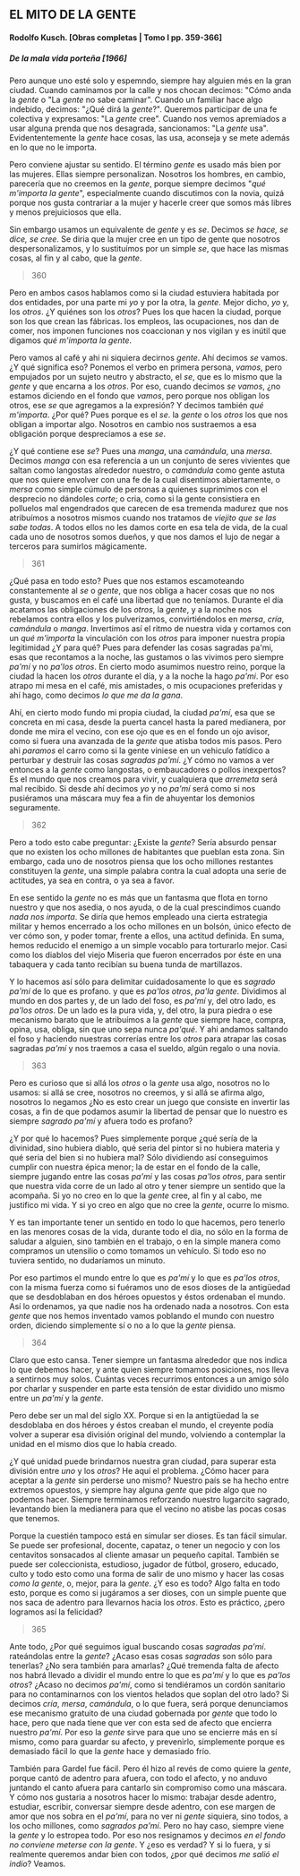 
## EL MITO DE LA GENTE

#### Rodolfo Kusch. [Obras completas | Tomo I pp. 359-366]

##### _De la mala vida porteña_ [1966]

Pero aunque uno esté solo y espemndo, siempre hay
alguien més en la gran ciudad. Cuando caminamos por
la calle y nos chocan decimos: "Cómo anda la _gente_ o 
"La _gente_ no sabe caminar". Cuando un familiar hace
algo indebido, decimos: "¿Qué dirá la _gente_?". Queremos
participar de una fe colectiva y expresamos: "La _gente_
cree". Cuando nos vemos apremiados a usar alguna prenda
que nos desagrada, sancionamos: "La _gente_ usa". Evidententemente
la _gente_ hace cosas, las usa, aconseja y se
 mete además en lo que no le importa.
 
Pero conviene ajustar su sentido. El término _gente_ es
usado más bien por las mujeres. Ellas siempre personalizan.
Nosotros los hombres, en cambio, parecería que
no creemos en la _gente_, porque siempre decimos "_qué
m'importa la gente_", especialmente cuando discutimos
con la novia, quizá porque nos gusta contrariar a la mujer
y hacerle creer que somos más libres y menos prejuiciosos que ella.

Sin embargo usamos un equivalente de _gente_ y es _se_.
Decimos _se hace, se dice, se cree_. Se diria que la mujer
cree en un tipo de gente que nosotros despersonalizamos,
y lo sustituímos por un simple _se_, que hace las mismas cosas,
al fin y al cabo, que la _gente_.

> 360

Pero en ambos casos hablamos como si la ciudad estuviera habitada por dos
entidades, por una parte mi _yo_ y por la otra, la _gente_. 
Mejor dicho, _yo_ y, los _otros_.
¿Y quiénes son los _otros_? Pues los que hacen la ciudad,
porque son los que crean las fábricas. los empleos, las
ocupaciones, nos dan de comer, nos imponen funciones
nos coaccionan y nos vigilan y es inútil que digamos
_qué m'importa la gente_.

Pero vamos al café y ahi ni siquiera decirnos _gente_.
Ahí decimos _se_ vamos. ¿Y qué significa eso? Ponemos el
verbo en primera persona, _vamos_, pero empujados por
un sujeto neutro y abstracto, el _se_, que es lo mismo que
la _gente_ y que encarna a los _otros_. Por eso, cuando decimos
_se vamos_, ¿no estamos diciendo en el fondo que
_vamos_, pero porque nos obligan los otros, ese _se_ que
agregamos a la expresión? Y decimos también _qué m'importa_. 
¿Por qué? Pues porque es el _se_. la _gente_ o los
_otros_ los que nos obligan a importar algo. Nosotros en
cambio nos sustraemos a esa obligación porque despreciamos 
a ese _se_.

¿Y qué contiene ese _se_? Pues una _manga_, una _camándula_,
una _mersa_. Decimos _manga_ con esa referencia a un
un conjunto de seres vivientes que saltan como langostas
alrededor nuestro, o _camándula_ como gente astuta
que nos quiere envolver con una fe de la cual disentimos
abiertamente, o _mersa_ como simple cúmulo de personas
a quienes suprimimos con el desprecio no dándoles _corte_; 
o cria, como si la gente consistiera en polluelos mal
engendrados que carecen de esa tremenda madurez que
nos atribuímos a nosotros mismos cuando nos tratamos
de _viejito que se las sabe todas_. A todos ellos no les damos
corte en esa tela de vida, de la cual cada uno de nosotros
somos dueños, y que nos damos el lujo de negar a terceros para sumirlos mágicamente.

> 361

¿Qué pasa en todo esto? Pues que nos estamos escamoteando
constantemente al _se_ o _gente_, que nos obliga
a hacer cosas que no nos gusta, y buscamos en el café
una libertad que no teníamos. Durante el día acatamos
las obligaciones de los _otros_, la _gente_, y a la noche nos
rebelamos contra ellos y los pulverizamos, convirtiéndolos
en _mersa_, _cría_, _camándula_ o _manga_. Invertimos así el
ritmo de nuestra vida y cortamos con un _qué m'importa_
la vinculación con los _otros_ para imponer nuestra propia
legitimidad ¿Y para qué? Pues para defender las cosas sagradas pa'mi, 
esas que recontamos a la noche, las gustamos o las vivimos 
pero siempre _pa'mí_ y no _pa'los otros_.
En cierto modo asumimos nuestro reino, porque
la ciudad la hacen los _otros_ durante el día, y a la noche
la hago _pa'mi_. Por eso atrapo mi mesa en el café, mis
amistades, o mis ocupaciones preferidas y ahí hago, como
decimos _lo que me da la gana_.

Ahí, en cierto modo fundo mi propia ciudad, la ciudad
_pa'mí_, esa que se concreta en mi casa, desde la puerta
cancel hasta la pared medianera, por donde me mira el
vecino, con ese ojo que es en el fondo un ojo avisor, como
si fuera una avanzada de la _gente_ que atisba todos mis
pasos. Pero ahi _paramos_ el carro como si la gente viniese
en un vehiculo fatídico a perturbar y destruir las cosas
_sagradas pa'mí_. ¿Y cómo no vamos a ver entonces a la
_gente_ como langostas, o embaucadores o pollos inexpertos?
Es el mundo que nos creamos para vivir, y cualquiera
que _arremeta_ será mal recibido. Si desde ahí decimos _yo_
y no _pa'mí_ será como si nos pusiéramos una máscara muy fea a fin de ahuyentar
los demonios seguramente.

> 362

Pero a todo esto cabe preguntar: ¿Existe la _gente_? 
Sería absurdo pensar que no existen los ocho millones de
habitantes que pueblan esta zona. Sin embargo, cada
uno de nosotros piensa que los ocho millones restantes
constituyen la _gente_, una simple palabra contra la cual
adopta una serie de actitudes, ya sea en contra, o ya sea
a favor.

En ese sentido la _gente_ no es más que un fantasma
que flota en torno nuestro y que nos asedia, o nos ayuda, 
o de la cual prescindimos cuando _nada nos importa_.
Se diría que hemos empleado una cierta estrategia militar
y hemos encerrado a los ocho millones en un bolsón,
único efecto de ver cómo son, y poder tomar, frente a 
ellos, una actitud definida. En suma, hemos reducido el 
enemigo a un simple vocablo para torturarlo mejor. Casi
como los diablos del viejo Miseria que fueron encerrados
por éste en una tabaquera y cada tanto recibían su buena
tunda de martillazos.

Y lo hacemos así sólo para delimitar cuidadosamente
lo que es _sagrado pa'mí_ de lo que es profano. y que es
_pa'los otros_, _pa'la gente_. Dividimos al mundo en dos partes 
y, de un lado del foso, es _pa'mí_ y, del otro lado, es _pa'los otros_. 
De un lado es la pura vida, y, del otro, la
pura piedra o ese mecanismo barato que le atribuímos a
la _gente_ que siempre hace, compra, opina, usa, obliga,
sin que uno sepa nunca _pa'qué_. Y ahi andamos saltando
el foso y haciendo nuestras correrías entre los _otros_ para
atrapar las cosas sagradas _pa'mí_ y nos traemos a casa el sueldo,
algún regalo o una novia.

> 363

Pero es curioso que si allá los _otros_ o la _gente_ usa algo, 
nosotros no lo usamos: si allá se cree, nosotros no
creemos, y si allá se afirma algo, nosotros lo negamos
¿No es esto crear un juego que consiste en  invertir las
cosas, a fin de que podamos asumir la libertad de pensar
que lo nuestro es siempre _sagrado pa'mí_ y afuera todo es profano?

¿Y por qué lo hacemos? Pues simplemente porque ¿qué
sería de la divinidad, sino hubiera diablo, qué seria del
pintor si no hubiera materia y qué seria del bien si no
hubiera mal? Sólo dividiendo así conseguimos cumplir
con nuestra épica menor; la de estar en el fondo de la calle,
siempre jugando entre las cosas _pa'mi_ y las cosas
_pa'los otros_, para sentir que nuestra vida corre de un 
lado al otro y tener siempre un sentido que la acompaña.
Si yo no creo en lo que la _gente_ cree, al fin y al cabo,
me justifico mi vida. Y si yo creo en algo que no cree la
_gente_, ocurre lo mismo. 

Y es tan importante tener un sentido en todo lo que hacemos, pero tenerlo en las menores cosas de la vida,
durante todo el dia, no sólo en la forma de saludar a 
alguien, sino también en el trabajo, o en la simple manera
como compramos un utensilio o como tomamos un
vehículo. Si todo eso no tuviera sentido, no dudaríamos
un minuto.

Por eso partimos el mundo entre lo que es _pa'mí_ y lo
que es _pa'los otros_, con la misma fuerza como si fuéramos
uno de esos dioses de la antigüedad que se desdoblaban en dos héroes opuestos y éstos ordenaban el mundo.
Así lo ordenamos, ya que nadie nos ha ordenado nada a nosotros. 
Con esta _gente_ que nos hemos inventado vamos poblando 
el mundo con nuestro orden, diciendo
simplemente sí o no a lo que la _gente_ piensa.

> 364

Claro que esto cansa. Tener siempre un fantasma alrededor
que nos indica lo que debemos hacer, y ante
quien siempre tomamos posiciones, nos lleva a sentirnos 
muy solos. Cuántas veces recurrimos entonces a un amigo sólo
por charlar y suspender en parte esta tensión
de estar dividido uno mismo entre un _pa'mí_ y la _gente_.

Pero debe ser un mal del siglo XX. Porque si en la
antigtüedad la se desdoblaba en dos héroes y
éstos creaban el mundo, el creyente podía volver a superar
esa división original del mundo, volviendo a contemplar
la unidad en el mismo dios que lo había creado.

¿Y qué unidad puede brindarnos nuestra gran ciudad,
para superar esta división entre _uno_ y los _otros_? He
aquí el problema. ¿Cómo hacer para aceptar a la _gente_
sin perderse uno mismo? Nuestro país se ha hecho entre
extremos opuestos, y siempre hay alguna _gente_ que
pide algo que no podemos hacer. Siempre terminamos
reforzando nuestro lugarcito sagrado, levantando bien
la medianera para que el vecino no atisbe las pocas cosas que tenemos.

Porque la cuestién tampoco está en simular ser dioses. 
Es tan fácil simular. Se puede ser profesional, docente, 
capataz, o tener un negocio y con los centavitos
sonsacados al cliente amasar un pequeño capital. 
También se puede ser coleccionista, estudioso, jugador de fútbol,
grosero, educado, culto y todo esto como una forma de salir
de uno mismo y hacer las cosas _como la gente_, o, mejor, para la _gente_. 
¿Y eso es todo? Algo falta en todo esto, porque es como si jugáramos
a ser dioses, con un simple puente que nos saca de adentro para llevarnos hacia
los _otros_. Esto es práctico, ¿pero logramos así la felicidad?
          
> 365
          
Ante todo, ¿Por qué seguimos igual buscando cosas
_sagradas pa'mí_. rateándolas entre la _gente_? ¿Acaso esas
cosas _sagradas_ son sólo para tenerlas? ¿No sera también
para amarlas? ¿Qué tremenda falta de afecto
nos habrá llevado a dividir el mundo entre lo que es _pa'mí_ y
lo que es _pa'los otros_? ¿Acaso no decimos _pa'mí_, como si
tendiéramos un cordón sanitario para no contaminarnos
con los vientos helados que soplan del otro lado? Si
decimos _cría_, _mersa_, _camándula_, o lo que fuera, será porque
denunciamos ese mecanismo gratuito de una ciudad
gobernada por _gente_ que todo lo hace, pero que nada
tiene que ver con esta sed de afecto que encierra nuestro _pa'mí_. 
Por eso la _gente_ sirve para que uno se encierre
más en sí mismo, como para guardar su afecto, y prevenirlo, 
simplemente porque es demasiado fácil lo que la _gente_ hace y demasiado frío.

También para Gardel fue fácil. Pero él hizo al revés de
como quiere la _gente_, porque cantó de adentro para afuera, 
con todo el afecto, y no anduvo juntando el canto afuera para
cantarlo sin compromiso como una máscara.
Y cómo nos gustaria a nosotros hacer lo mismo:
trabajar desde adentro, estudiar, escribir, conversar siempre desde adentro,
con ese margen de amor que nos sobra en el _pa'mí_, 
para no ver ni _gente_ siquiera, sino todos,
a los ocho millones, como _sagrados pa'mí_. Pero no hay caso, siempre viene la _gente_
y lo estropea todo. Por eso nos resignamos y decimos _en el fondo no conviene meterse con la gente_. 
Y ¿eso es verdad? Y si lo fuera, y si realmente
queremos andar bien con todos, ¿por qué decimos _me salió el indio_? Veamos.
